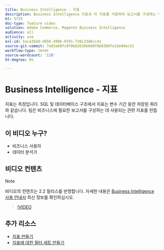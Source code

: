 ```yaml
---
title: Business Intelligence - 지표
description: Business Intelligence 지표과 이 지표를 사용하여 보고서를 구성하는 방법에 대해 알아봅니다.
kt: 5725
doc-type: feature video
solution: Adobe Commerce, Magento Business Intelligence
audience: all
activity: use
exl-id: 5aca35dd-d956-499b-9791-738c33d6cc41
source-git-commit: 7a93a60fc0f0b82636b669f0b9300fe1de94ec53
workflow-type: tm+mt
source-wordcount: '110'
ht-degree: 0%

---
```


# Business Intelligence - 지표

지표는 측정입니다. SQL 및 데이터베이스 구조에서 지표는 변수 기간 동안 저장된 쿼리와 같습니다. 팀은 비즈니스에 필요한 보고서를 구성하는 데 사용되는 관련 지표를 만듭니다.

## 이 비디오 누구?

- 비즈니스 사용자
- 데이터 분석가

## 비디오 컨텐츠

>[!NOTE]
>
>비디오의 컨텐츠는 2.2 릴리스를 반영합니다. 자세한 내용은 [Business Intelligence 사용 안내서](https://docs.magento.com/mbi/) 최신 정보를 확인하십시오.

>[!VIDEO](https://video.tv.adobe.com/v/35980?quality=12&learn=on)

## 추가 리소스

- [지표 만들기](https://docs.magento.com/mbi/data-user/reports/ess-manage-data-metrics.html)
- [지표에 대한 필터 세트 만들기](https://docs.magento.com/mbi/data-user/reports/ess-manage-data-filters.html)

